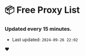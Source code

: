 # :package: Free Proxy List
### Updated every 15 minutes.

- Last updated: `2024-09-26 22:02`

:heart:
